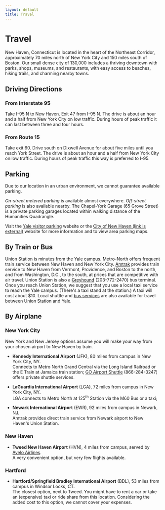 ```yaml
---
layout: default
title: Travel
---
```


# Travel

New Haven, Connecticut is located in the heart of the Northeast Corridor, approximately 70 miles north of New York City and 150 miles south of Boston. Our small dense city of 130,000 includes a thriving downtown with parks, shops, museums, and restaurants, with easy access to beaches, hiking trails, and charming nearby towns.

## Driving Directions

### From Interstate 95

Take I-95 N to New Haven. Exit 47 from I-95 N. The drive is about an
hour and a half from New York City on low traffic. During hours of peak
traffic it can last between three and four hours.

### From Route 15

Take exit 60. Drive south on Dixwell Avenue for about five miles until
you reach York Street. The drive is about an hour and a half from New
York City on low traffic. During hours of peak traffic this way is
preferred to I-95.

## Parking

Due to our location in an urban environment, we cannot guarantee
available parking.

_On-street metered parking_ is available almost everywhere. *Off-street parking* is also available nearby. The Chapel-York Garage (65 Grove Street) is a private parking garages located within walking distance of the Humanities Quadrangle.

Visit the [Yale visitor parking](https://your.yale.edu/work-yale/campus-services/parking-and-transportation-options/parking/visitor-parking) website or the [City of New Haven (link is external)](http://nhparking.com/) website for more information and to view area parking maps.

## By Train or Bus

Union Station is minutes from the Yale campus. Metro-North offers frequent train service between New Haven and New York City. [Amtrak](https://www.amtrak.com/home.html) provides train service to New Haven from Vermont, Providence, and Boston to the north, and from Washington, D.C., to the south, at prices that are competitive with air travel. Union Station is also a [Greyhound](http://www.greyhound.com/home/) (203-772-2470) bus terminal. Once you reach Union Station, we suggest that you use a local taxi service to reach the Yale campus. (There's a taxi stand at the station.) A taxi will cost about \$10. Local shuttle and [bus services](http://www.cttransit.com/RoutesSchedules/SystemMapDisplay.asp) are also available for travel between Union Station and Yale.

## By Airplane

### New York City

New York and New Jersey options assume you will make your way from your
chosen airport to New Haven by train.

- **Kennedy International Airport** (JFK), 80 miles from campus in New
  York City, NY.  
  Connects to Metro North Grand Central via the Long Island Railroad or the E Train at Jamaica train station; [GO Airport Shuttle](http://www.2theairport.com/) (866-284-3247) offers private shuttle services.

- **LaGuardia International Airport** (LGA), 72 miles from campus in New
  York City, NY.  
  LGA connects to Metro North at 125<sup>th</sup> Station via the M60 Bus or a
  taxi;

- **Newark International Airport** (EWR), 92 miles from campus in Newark,
  NJ.  
  Amtrak provides direct train service from Newark airport to New
  Haven's Union Station.

### New Haven

- **Tweed New Haven Airport** (HVN), 4 miles from campus, served by [Avelo Airlines](https://www.aveloair.com/).  
  A very convenient option, but very few flights available.

### Hartford

- **Hartford/Springfield Bradley International Airport** (BDL), 53 miles
  from campus in Windsor Locks, CT.  
  The closest option, next to Tweed.
  You might have to rent a car or take an (expensive) taxi or ride
  share from this location. Considering the added cost to this option,
  we cannot cover your expenses.
